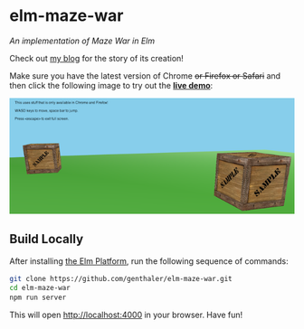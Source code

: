 # elm-maze-war

_An implementation of Maze War in Elm_

Check out [my blog](http://genthaler.github.io) for the story of its creation!

Make sure you have the latest version of Chrome ~~or Firefox or Safari~~ and then click the following image to try out the **[live demo][demo]**:

[![Live Demo](resources/ScreenShot.png)][demo]

## Build Locally

After installing [the Elm Platform](https://github.com/elm-lang/elm-platform), run the following sequence of commands:

```bash
git clone https://github.com/genthaler/elm-maze-war.git
cd elm-maze-war
npm run server
```

This will open <http://localhost:4000> in your browser. Have fun!

[demo]: http://genthaler.github.io/elm-maze-war
